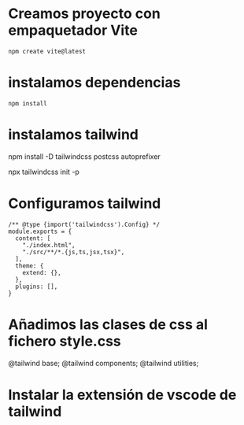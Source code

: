 # Creamos proyecto con empaquetador Vite

```
npm create vite@latest
```

# instalamos dependencias

```
npm install
```

# instalamos tailwind

npm install -D tailwindcss postcss autoprefixer

npx tailwindcss init -p

# Configuramos tailwind

```
/** @type {import('tailwindcss').Config} */
module.exports = {
  content: [
    "./index.html",
    "./src/**/*.{js,ts,jsx,tsx}",
  ],
  theme: {
    extend: {},
  },
  plugins: [],
}
```

# Añadimos las clases de css al fichero style.css

@tailwind base;
@tailwind components;
@tailwind utilities;


# Instalar la extensión de vscode de tailwind
